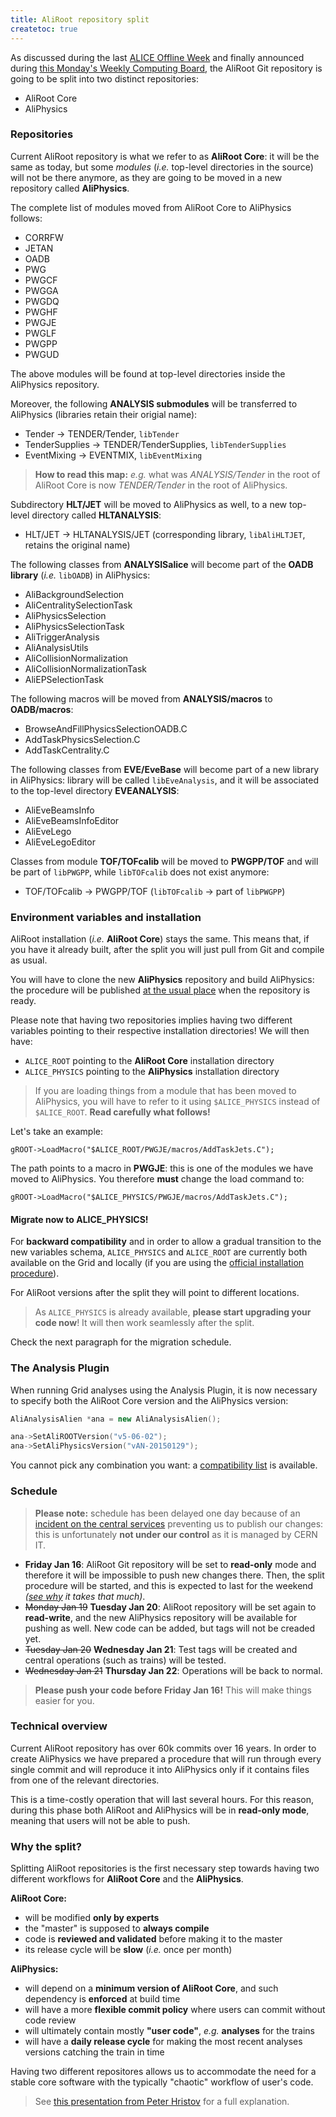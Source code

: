 ```yaml
---
title: AliRoot repository split
createtoc: true
---
```


As discussed during the last
[ALICE Offline Week](https://indico.cern.ch/event/351206/) and finally announced
during
[this Monday's Weekly Computing Board](https://indico.cern.ch/event/364271/),
the AliRoot Git repository is going to be split into two distinct repositories:

* AliRoot Core
* AliPhysics


### Repositories

Current AliRoot repository is what we refer to as **AliRoot Core**: it will be
the same as today, but some *modules* (*i.e.* top-level directories in the
source) will not be there anymore, as they are going to be moved in a new
repository called **AliPhysics**.

The complete list of modules moved from AliRoot Core to AliPhysics follows:

 * CORRFW
 * JETAN
 * OADB
 * PWG
 * PWGCF
 * PWGGA
 * PWGDQ
 * PWGHF
 * PWGJE
 * PWGLF
 * PWGPP
 * PWGUD

The above modules will be found at top-level directories inside the AliPhysics
repository.

Moreover, the following **ANALYSIS submodules** will be transferred to
AliPhysics (libraries retain their origial name):

 * Tender → TENDER/Tender, `libTender`
 * TenderSupplies → TENDER/TenderSupplies, `libTenderSupplies`
 * EventMixing → EVENTMIX, `libEventMixing`

> **How to read this map:** *e.g.* what was  *ANALYSIS/Tender* in the root of
> AliRoot Core is now *TENDER/Tender* in the root of AliPhysics.

Subdirectory **HLT/JET** will be moved to AliPhysics as well, to a new top-level
directory called **HLTANALYSIS**:

 * HLT/JET → HLTANALYSIS/JET (corresponding library, `libAliHLTJET`, retains the
   original name)

The following classes from **ANALYSISalice** will become part of the
**OADB library** (*i.e.* `libOADB`) in AliPhysics:

 * AliBackgroundSelection
 * AliCentralitySelectionTask
 * AliPhysicsSelection
 * AliPhysicsSelectionTask
 * AliTriggerAnalysis
 * AliAnalysisUtils
 * AliCollisionNormalization
 * AliCollisionNormalizationTask
 * AliEPSelectionTask

The following macros will be moved from **ANALYSIS/macros** to **OADB/macros**:

 * BrowseAndFillPhysicsSelectionOADB.C
 * AddTaskPhysicsSelection.C
 * AddTaskCentrality.C

The following classes from **EVE/EveBase** will become part of a new library in
AliPhysics: library will be called `libEveAnalysis`, and it will be associated
to the top-level directory **EVEANALYSIS**:

 * AliEveBeamsInfo
 * AliEveBeamsInfoEditor
 * AliEveLego
 * AliEveLegoEditor

Classes from module **TOF/TOFcalib** will be moved to **PWGPP/TOF** and will be
part of `libPWGPP`, while `libTOFcalib` does not exist anymore:

 * TOF/TOFcalib → PWGPP/TOF (`libTOFcalib` → part of `libPWGPP`)


### Environment variables and installation

AliRoot installation (*i.e.* **AliRoot Core**) stays the same. This means that,
if you have it already built, after the split you will just pull from Git and
compile as usual.

You will have to clone the new **AliPhysics** repository and build AliPhysics:
the procedure will be published [at the usual place](/alice/install-aliroot)
when the repository is ready.

Please note that having two repositories implies having two different variables
pointing to their respective installation directories! We will then have:

 * `ALICE_ROOT` pointing to the **AliRoot Core** installation directory
 * `ALICE_PHYSICS` pointing to the **AliPhysics** installation directory

> If you are loading things from a module that has been moved to AliPhysics,
> you will have to refer to it using `$ALICE_PHYSICS` instead of `$ALICE_ROOT`.
> **Read carefully what follows!**

Let's take an example:

```{c++}
gROOT->LoadMacro("$ALICE_ROOT/PWGJE/macros/AddTaskJets.C");
```

The path points to a macro in **PWGJE**: this is one of the modules we have
moved to AliPhysics. You therefore **must** change the load command to:

```{c++}
gROOT->LoadMacro("$ALICE_PHYSICS/PWGJE/macros/AddTaskJets.C");
```


#### Migrate now to ALICE_PHYSICS!

For **backward compatibility** and in order to allow a gradual transition to the new
variables schema, `ALICE_PHYSICS` and `ALICE_ROOT` are currently both available
on the Grid and locally (if you are using the
[official installation procedure](/alice/install-aliroot)).

For AliRoot versions after the split they will point to different locations.

> As `ALICE_PHYSICS` is already available, **please start upgrading your code
> now**! It will then work seamlessly after the split.

Check the next paragraph for the migration schedule.


### The Analysis Plugin

When running Grid analyses using the Analysis Plugin, it is now necessary to
specify both the AliRoot Core version and the AliPhysics version:

```c++
AliAnalysisAlien *ana = new AliAnalysisAlien();

ana->SetAliROOTVersion("v5-06-02");
ana->SetAliPhysicsVersion("vAN-20150129");
```

You cannot pick any combination you want: a
[compatibility list](http://alimonitor.cern.ch/packages/) is available.


### Schedule

> **Please note:** schedule has been delayed one day because of an [incident on
> the central services](https://cern.service-now.com/service-portal/view-outage.do?from=CSP-Service-Status-Board&&n=OTG0017655) preventing us to publish our changes: this
> is unfortunately **not under our control** as it is managed by CERN IT.

 * **Friday Jan 16**: AliRoot Git repository will be set to **read-only** mode
   and therefore it will be impossible to push new changes there. Then, the
   split procedure will be started, and this is expected to last for the
   weekend *([see why](#technical_overview) it takes that much)*.
 * ~~Monday Jan 19~~ **Tuesday Jan 20**: AliRoot repository will be set again to **read-write**,
   and the new AliPhysics repository will be available for pushing as well. New
   code can be added, but tags will not be creaded yet.
 * ~~Tuesday Jan 20~~ **Wednesday Jan 21**: Test tags will be created and central operations (such as
   trains) will be tested.
 * ~~Wednesday Jan 21~~ **Thursday Jan 22**: Operations will be back to normal.

> **Please push your code before Friday Jan 16!** This will make things easier
> for you.


### Technical overview

Current AliRoot repository has over 60k commits over 16 years. In order to
create AliPhysics we have prepared a procedure that will run through every
single commit and will reproduce it into AliPhysics only if it contains files
from one of the relevant directories.

This is a time-costly operation that will last several hours. For this reason,
during this phase both AliRoot and AliPhysics will be in **read-only mode**,
meaning that users will not be able to push.


### Why the split?

Splitting AliRoot repositories is the first necessary step towards having two
different workflows for **AliRoot Core** and the **AliPhysics**.

**AliRoot Core:**

* will be modified **only by experts**
* the "master" is supposed to **always compile**
* code is **reviewed and validated** before making it to the master
* its release cycle will be **slow** (*i.e.* once per month)

**AliPhysics:**

* will depend on a **minimum version of AliRoot Core**, and such
  dependency is **enforced** at build time
* will have a more **flexible commit policy** where users can commit without
  code review
* will ultimately contain mostly **"user code"**, *e.g.* **analyses** for the
  trains
* will have a **daily release cycle** for making the most recent analyses
  versions catching the train in time

Having two different repositores allows us to accommodate the need for a stable
core software with the typically "chaotic" workflow of user's code.

> See
> [this presentation from Peter Hristov](https://indico.cern.ch/event/351206/session/0/contribution/6/material/slides/1.pdf)
> for a full explanation.
